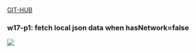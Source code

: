 [GIT-HUB](https://github.com/tsuyosoudesu/JavaScripts.git)

### w17-p1: fetch local json data when hasNetwork=false

![](https://i.imgur.com/bl13Xk2.jpg)
